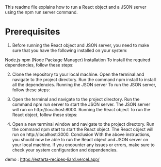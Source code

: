 This readme file explains how to run a React object and a JSON server using the npm run server command.

# Prerequisites

1. Before running the React object and JSON server, you need to make sure that you have the following installed on your system:

Node.js
npm (Node Package Manager)
Installation
To install the required dependencies, follow these steps:

2. Clone the repository to your local machine.
   Open the terminal and navigate to the project directory.
   Run the command npm install to install all the dependencies.
   Running the JSON server
   To run the JSON server, follow these steps:

3. Open the terminal and navigate to the project directory.
   Run the command npm run server to start the JSON server.
   The JSON server will run on http://localhost:8000.
   Running the React object
   To run the React object, follow these steps:

4. Open a new terminal window and navigate to the project directory.
   Run the command npm start to start the React object.
   The React object will run on http://localhost:3000.
   Conclusion
   With the above instructions, you should now be able to run the React object and JSON server on your local machine. If you encounter any issues or errors, make sure to check your system configuration and dependencies.

demo : https://estarta-recipes-liard.vercel.app/
